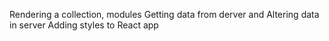 Rendering a collection, modules
Getting data from derver and Altering data in server
Adding styles to React app
